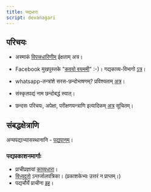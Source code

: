 ```yaml
---
title: पद्यधारा
script: devanagari
---
```


## परिचयः

- अस्माकं‌ [विपत्त्रधारिणीम्](https://groups.google.com/forum/#!forum/padyadhaaraa) ईक्षताम् अत्र।
- Facebook मुखपुस्तके "[कवयो वयममी](https://www.facebook.com/groups/padyadhaaraa)" :-)। गद्यकाव्य-विभागो [ऽत्र](https://www.facebook.com/groups/gadyadhaaraa/)।
- whatsapp-तन्त्रांशे सरस-छन्दोभाषणम्? प्रविश्यताम् [अत्र](https://chat.whatsapp.com/1aWrHDRwAGCAcWHvNmc65G)।
- संस्कृतपद्यं नाम छन्दोबद्धं स्यात्।

- छन्दसः परिचयः, अपेक्षा, परीक्षणयन्त्राणि इत्यादिकम् [अत्र](http://vvasuki.github.io/kAvyam/shAstram/ChandaH) सूचितम्।


## संबद्धक्षेत्राणि

अन्यपद्याभ्यासस्थानानि \- [पद्यपानम्](http://padyapaana.com/)।

### पद्यप्रकाशनमार्गाः

- प्राचीप्रज्ञायां [काव्यधारा](https://sites.google.com/site/praachiprajnaa/kavyadhara)।
- [विध्युद्दूतो](http://www.sanskritassociation.org/the-e-messenger.php) ऽन्तर्जालपत्रिका। (प्रकाशकेभ्यः उत्तरं न प्राप्तम्।)
- पद्यचौर्ये प्राचीना [इह](http://scroll.in/article/743119/rajiv-malhotra-and-his-critics-are-both-wrong-sanskrit-texts-considered-plagiarism-a-crime)।